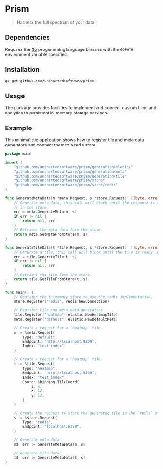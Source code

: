 # Prism

>Harness the full spectrum of your data.

## Dependencies

Requires the [Go](https://golang.org/) programming language binaries with the `GOPATH` environment variable specified.

## Installation

```bash
go get github.com/unchartedsoftware/prism
```

## Usage

The package provides facilities to implement and connect custom tiling and analytics to persistent in-memory storage services.

## Example

This minimalistic application shows how to register tile and meta data generators and connect them to a redis store.

```go
package main

import (
    "github.com/unchartedsoftware/prism/generation/elastic"
	"github.com/unchartedsoftware/prism/generation/meta"
    "github.com/unchartedsoftware/prism/generation/tile"
    "github.com/unchartedsoftware/prism/store"
    "github.com/unchartedsoftware/prism/store/redis"
)

func GenerateMetaData(m *meta.Request, s *store.Request) ([]byte, error) {
    // Generate meta data, this call will block until the response is ready
    // in the store.
    err = meta.GenerateMeta(m, s)
    if err != nil {
    	return nil, err
    }
    // Retrieve the meta data form the store.
    return meta.GetMetaFromStore(m, s)
}

func GenerateTileData(t *tile.Request, s *store.Request) ([]byte, error) {
    // Generate a tile, this call will block until the tile is ready in the store.
    err = tile.GenerateTile(t, s)
    if err != nil {
    	return nil, err
    }
    // Retrieve the tile form the store.
    return tile.GetTileFromStore(t, s)
}

func main() {    
    // Register the in-memory store to use the redis implementation.
    store.Register("redis", redis.NewConnection)

    // Register tile and meta data generators
    tile.Register("heatmap", elastic.NewHeatmapTile)
    meta.Register("default", elastic.NewDefaultMeta)

    // Create a request for a `heatmap` tile.
    m := &meta.Request{
        Type: "default",
        Endpoint: "http://localhost:9200",
        Index: "test_index",
    }

    // Create a request for a `heatmap` tile.
    t := &tile.Request{
        Type: "heatmap",
        Endpoint: "http://localhost:9200",
        Index: "test_index",
        Coord: &binning.TileCoord{
            Z: 4,
            X: 12,
            y: 12,
        }
    }

    // Create the request to store the generated tile in the `redis` store.
    s := &store.Request{
        Type: "redis",
        Endpoint: "localhost:6379",
    }

    // Generate meta data
    md, err := GenerateMetaData(m, s)

    // Generate tile data
    td, err := GenerateMetaData(t, s)
}
```
